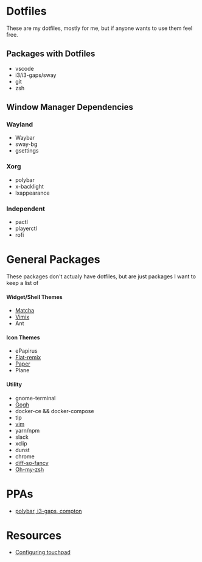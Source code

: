 # Dotfiles
These are my dotfiles, mostly for me, but if anyone wants to use them feel free.

## Packages with Dotfiles
* vscode
* i3/i3-gaps/sway
* git
* zsh

## Window Manager Dependencies
### Wayland
* Waybar
* sway-bg
* gsettings

### Xorg
* polybar
* x-backlight
* lxappearance

### Independent
* pactl
* playerctl
* rofi

# General Packages
These packages don't actualy have dotfiles, but are just packages I want to keep a list of

#### Widget/Shell Themes
* [Matcha](https://github.com/vinceliuice/matcha)
* [Vimix](https://github.com/vinceliuice/vimix-gtk-themes)
* Ant

#### Icon Themes
* ePapirus
* [Flat-remix](https://drasite.com/flat-remix#Installation)
* [Paper](https://snwh.org/paper/download)
* Plane

#### Utility
* gnome-terminal
* [Gogh](https://github.com/Mayccoll/Gogh)
* docker-ce && docker-compose
* tlp
* [vim](https://github.com/amix/vimrc)
* yarn/npm
* slack
* xclip
* dunst
* chrome
* [diff-so-fancy](https://github.com/so-fancy/diff-so-fancy)
* [Oh-my-zsh](https://github.com/robbyrussell/oh-my-zsh)

# PPAs
* [polybar, i3-gaps, compton](https://launchpad.net/~kgilmer/+archive/ubuntu/speed-ricer)

# Resources
* [Configuring touchpad](https://cravencode.com/post/essentials/enable-tap-to-click-in-i3wm/)
